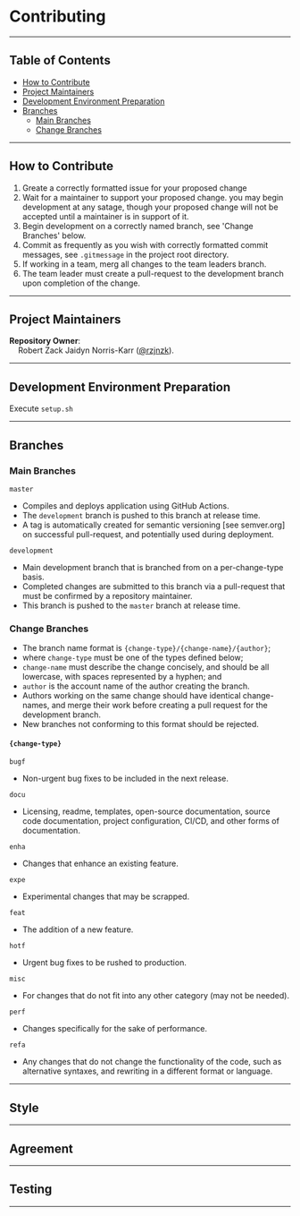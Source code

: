 # Contributing

<hr>

## Table of Contents

* [How to Contribute](#how-to-contribute)
* [Project Maintainers](#project-maintainers)
* [Development Environment Preparation](#development-environment-preparation)
* [Branches](#branches)
    * [Main Branches](#main-branches)
    * [Change Branches](#change-branches)

<hr>

## How to Contribute

1) Greate a correctly formatted issue for your proposed change
2) Wait for a maintainer to support your proposed change. you may begin development at any satage, though your proposed change will not be accepted until a maintainer is in support of it.
3) Begin development on a correctly named branch, see 'Change Branches' below.
4) Commit as frequently as you wish with correctly formatted commit messages, see `.gitmessage` in the project root directory.
3) If working in a team, merg all changes to the team leaders branch.
4) The team leader must create a pull-request to the development branch upon completion of the change.

<hr>

## Project Maintainers

**Repository Owner**:<br>
&nbsp;&nbsp;&nbsp;&nbsp;Robert Zack Jaidyn Norris-Karr ([@rzjnzk](http://github.com/rzjnzk)).

<hr>

## Development Environment Preparation

Execute `setup.sh`

<hr>

## Branches

### Main Branches

`master`   
* Compiles and deploys application using GitHub Actions. 
* The `development` branch is pushed to this branch at release time.
* A tag is automatically created for semantic versioning [see semver.org] on successful pull-request, and potentially used during deployment.

`development`
* Main development branch that is branched from on a per-change-type basis.
* Completed changes are submitted to this branch via a pull-request that must be confirmed by a repository maintainer.
* This branch is pushed to the `master` branch at release time.

### Change Branches 

* The branch name format is `{change-type}/{change-name}/{author}`;
* where `change-type` must be one of the types defined below; 
* `change-name` must describe the change concisely, and should be all lowercase, with spaces represented by a hyphen; and
* `author` is the account name of the author creating the branch.
* Authors working on the same change should have identical change-names, and merge their work before creating a pull request for the development branch.
* New branches not conforming to this format should be rejected.

#### `{change-type}`

`bugf`
* Non-urgent bug fixes to be included in the next release.

`docu`
* Licensing, readme, templates, open-source documentation, source code documentation, project configuration, CI/CD, and other forms of documentation.

`enha`		
* Changes that enhance an existing feature.

`expe`		
* Experimental changes that may be scrapped.

`feat`
* The addition of a new feature.

`hotf`		
* Urgent bug fixes to be rushed to production.

`misc`		
* For changes that do not fit into any other category (may not be needed).

`perf`		
* Changes specifically for the sake of performance.
 
`refa`		
* Any changes that do not change the functionality of the code, such as alternative syntaxes, and rewriting in a different format or language.

<hr>

## Style

<hr>

## Agreement

<hr>

## Testing

<hr>

